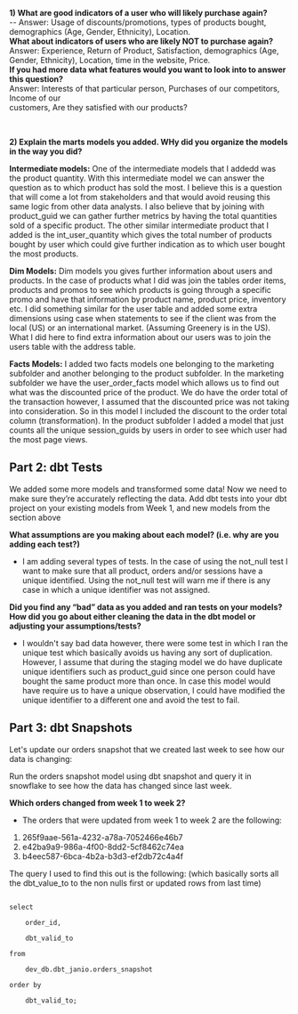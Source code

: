 **1) What are good indicators of a user who will likely purchase again?** <br>
-- Answer: Usage of discounts/promotions, types of products bought, demographics (Age, Gender, Ethnicity), Location. <br>
 **What about indicators of users who are likely NOT to purchase again?** <br>
 Answer: Experience, Return of Product, Satisfaction, demographics (Age, Gender, Ethnicity), Location, time in the website, Price.  <br>
 **If you had more data what features would you want to look into to answer this question?** <br>
 Answer: Interests of that particular person, Purchases of our competitors, Income of our <br> customers, Are they satisfied with our products?


 <br>

 **2) Explain the marts models you added. WHy did you organize the models in the way you did?** <br>

 **Intermediate models:** One of the intermediate models that I addedd was the product quantity. With this intermediate model we can answer the question as to which product has sold the most. I believe this is a question that will come a lot from stakeholders and that would avoid reusing this same logic from other data analysts. I also believe that by joining with product_guid we can gather further metrics by having the total quantities sold of a specific product. The other similar intermediate product that I added is the int_user_quantity which gives the total number of products bought by user which could give further indication as to which user bought the most products. 


 **Dim Models:**
 Dim models you gives further information about users and products. In the case of products what I did was join the tables order items, products and promos to see which products is going through a specific promo and have that information by product name, product price, inventory etc. I did something similar for the user table and added some extra dimensions using case when statements to see if the client was from the local (US) or an international market. (Assuming Greenery is in the US). What I did here to find extra information about our users was to join the users table with the address table.

 **Facts Models:** 
I added two facts models one belonging to the marketing subfolder and another belonging to the product subfolder. In the marketing subfolder we have the user_order_facts model which allows us to find out what was the discounted price of the product. We do have  the order total of the transaction however, I assumed that the discounted price was not taking into consideration. So in this model I included the discount to the order total column (transformation). In the product subfolder I added a model that just counts all the unique session_guids by users in order to see which user had the most page views. 


## Part 2: dbt Tests
We added some more models and transformed some data! Now we need to make sure they’re accurately reflecting the data. Add dbt tests into your dbt project on your existing models from Week 1, and new models from the section above

**What assumptions are you making about each model? (i.e. why are you adding each test?)**
- I am adding several types of tests. In the case of using the not_null test I want to make sure that all product, orders and/or sessions have a unique identified.
Using the not_null test will warn me if there is any case in which a unique identifier was not assigned.

**Did you find any “bad” data as you added and ran tests on your models? How did you go about either cleaning the data in the dbt model or adjusting your assumptions/tests?**
- I wouldn't say bad data however, there were some test in which I ran the unique test which basically avoids us having any sort of duplication.
However, I assume that during the staging model we do have duplicate unique identifiers such as product_guid since one person could have bought the same product more than once.
In case this model would have require us to have a unique observation, I could have modified the unique identifier to a different one and avoid the test to fail.


## Part 3: dbt Snapshots

Let's update our orders snapshot that we created last week to see how our data is changing:

Run the orders snapshot model using dbt snapshot and query it in snowflake to see how the data has changed since last week. 

**Which orders changed from week 1 to week 2?**
- The orders that were updated from week 1 to week 2 are the following:
1) 265f9aae-561a-4232-a78a-7052466e46b7
2) e42ba9a9-986a-4f00-8dd2-5cf8462c74ea
3) b4eec587-6bca-4b2a-b3d3-ef2db72c4a4f

The query I used to find this out is the following:
(which basically sorts all the dbt_value_to to the non nulls first or updated rows from last time)

<code>
select <br> 
    order_id, <br>
    dbt_valid_to <br>
from <br>
    dev_db.dbt_janio.orders_snapshot <br>
order by <br>
    dbt_valid_to;
</code>